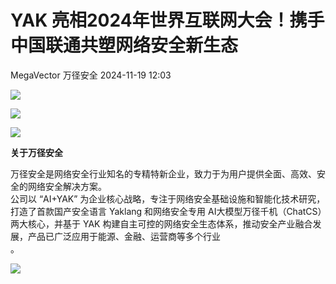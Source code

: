 #  YAK 亮相2024年世界互联网大会！携手中国联通共塑网络安全新生态   
MegaVector  万径安全   2024-11-19 12:03  
  
![](https://mmbiz.qpic.cn/sz_mmbiz_gif/qdI65GS20NQQicuyMeMLu91BicIfGa3MicPLg2dic9GvNoVerFfMh2Vib8hicVFsuI4Cq4MtlTMj0QickZefFU1Ria00WQ/640?wx_fmt=gif&from=appmsg&tp=webp&wxfrom=5&wx_lazy=1&wx_co=1 "")  
  
![](https://mmbiz.qpic.cn/sz_mmbiz_jpg/qdI65GS20NRDMpsH80cZLM0NAhA3e6YngfTtFqEicLpwKzHjMWTYyicB7lxGZXfpVveH5rLpShgyfdicyKalOicP6w/640?wx_fmt=jpeg&from=appmsg "")  
  
  
![](https://mmbiz.qpic.cn/sz_mmbiz_gif/MVPvEL7Qg0FhwyFd6snAVxesxNeE1t3B9iaUao0eP0VV4u7bNnLEEr1micZb2lPyCnHWKkRgcBbu0t8dEULLQUvA/640?wx_fmt=gif&wxfrom=5&wx_lazy=1&wx_co=1&tp=webp "")  
  
**关于万径安全**  
  
万径安全是网络安全行业知名的专精特新企业，致力于为用户提供全面、高效、安全的网络安全解决方案。  
公司以 “AI+YAK” 为企业核心战略，专注于网络安全基础设施和智能化技术研究，打造了首款国产安全语言 Yaklang 和网络安全专用 AI大模型万径千机（ChatCS）两大核心，并基于 YAK 构建自主可控的网络安全生态体系，推动安全产业融合发展，产品已广泛应用于能源、金融、运营商等多个行业  
。  
  
![](https://mmbiz.qpic.cn/sz_mmbiz_gif/qdI65GS20NTIgD8ibRvLqV8PEQwkTFQfej43Rlxl7gZa4ZDlImM0TGFbQgnyKFyY3bVIxaHRuTtr962uxQ8PznA/640?wx_fmt=gif&tp=webp&wxfrom=5&wx_lazy=1&wx_co=1 "")  
  
  
